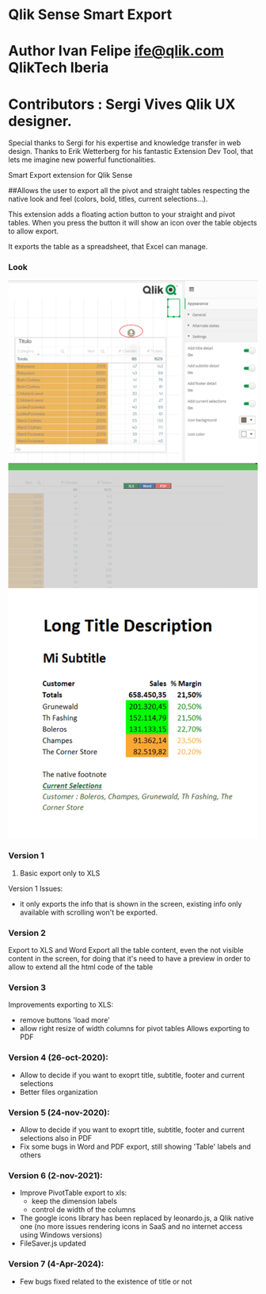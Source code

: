 # Qlik Sense Smart Export
# Author Ivan Felipe ife@qlik.com QlikTech Iberia
# Contributors : Sergi Vives Qlik UX designer.
Special thanks to Sergi for his expertise and knowledge transfer in web design.
Thanks to Erik Wetterberg for his fantastic Extension Dev Tool, that lets me imagine new powerful functionalities.

Smart Export extension for Qlik Sense

##Allows the user to export all the pivot and straight tables respecting the native look and feel (colors, bold, titles, current selections...).

This extension adds a floating action button to your straight and pivot tables.
When you press the button it will show an icon over the table objects to allow export.

It exports the table as a spreadsheet, that Excel can manage.

### Look
![alt tag](https://raw.githubusercontent.com/iviasensio/Guides/main/SmartExport/SmartExport1.png)
![alt tag](https://raw.githubusercontent.com/iviasensio/Guides/main/SmartExport/SmartExport2.png)
![alt tag](https://raw.githubusercontent.com/iviasensio/Guides/main/SmartExport/SmartExport3.png)

### Version 1

1. Basic export only to XLS

Version 1 Issues:
- it only exports the info that is shown in the screen, existing info only available with scrolling won't be exported.


### Version 2
Export to XLS and Word
Export all the table content, even the not visible content in the screen,
for doing that it's need to have a preview in order to allow to extend all the html code of the table


### Version 3
Improvements exporting to XLS:
- remove buttons 'load more'
- allow right resize of width columns for pivot tables
Allows exporting to PDF


### Version 4 (26-oct-2020):
- Allow to decide if you want to exoprt title, subtitle, footer and current selections
- Better files organization

### Version 5 (24-nov-2020):
- Allow to decide if you want to exoprt title, subtitle, footer and current selections also in PDF
- Fix some bugs in Word and PDF export, still showing 'Table' labels and others

### Version 6 (2-nov-2021):
- Improve PivotTable export to xls:
	- keep the dimension labels
	- control de width of the columns
- The google icons library has been replaced by leonardo.js, a Qlik native one (no more issues rendering icons in SaaS and no internet access using Windows versions)
- FileSaver.js updated

### Version 7 (4-Apr-2024):
- Few bugs fixed related to the existence of title or not
